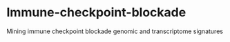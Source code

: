 # Immune-checkpoint-blockade
Mining immune checkpoint blockade genomic and transcriptome signatures

